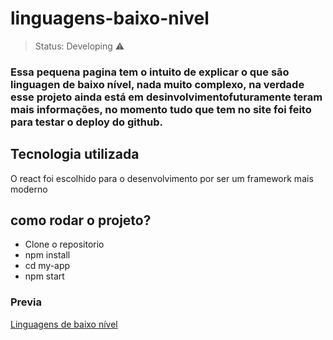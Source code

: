 # linguagens-baixo-nivel
> Status: Developing ⚠️
> 
### Essa pequena pagina tem o intuito de explicar o que são linguagen de baixo nível, nada muito complexo, na verdade esse projeto ainda está em desinvolvimentofuturamente teram mais informações, no momento tudo que tem no site foi feito para testar o deploy do github.

## Tecnologia utilizada
O react foi escolhido para o desenvolvimento por ser um framework mais moderno

## como rodar o projeto?

* Clone o repositorio
* npm install
* cd my-app
* npm start
### Previa 
[Linguagens de baixo nível](https://c410e.github.io/linguagens-baixo-nivel/)
